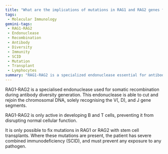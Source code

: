 ```yaml
---
title: "What are the implications of mutations in RAG1 and RAG2 genes for immune function?"
tags:
 - Molecular Immunology
gemini-tags:
 - RAG1-RAG2
 - Endonuclease
 - Recombination
 - Antibody
 - Diversity
 - Immunity
 - SCID
 - Mutation
 - Transplant
 - Lymphocytes
summary: "RAG1-RAG2 is a specialized endonuclease essential for antibody diversity in developing B and T cells; mutations in these genes can cause severe combined immunodeficiency (SCID), requiring stem cell transplants and strict isolation from pathogens."
---
```

RAG1-RAG2 is a specialised endonuclease used for somatic recombination during antibody diversity generation. This endonuclease is able to cut and rejoin the chromosomal DNA, solely recognising the V(, D), and J gene segments. 

RAG1-RAG2 is only active in developing B and T cells, preventing it from disrupting normal cellular function. 

It is only possible to fix mutations in RAG1 or RAG2 with stem cell transplants. Where these mutations are present, the patient has severe combined immunodeficiency (SCID), and must prevent any exposure to any pathogen.